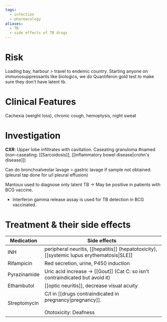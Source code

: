 ```yaml
---
tags:
  - infection
  - pharmacology
aliases:
  - TB
  - side effects of TB drugs
---
```

# Risk
Loading bay, harbour > travel to endemic country.
Starting anyone on immunosuppressants like biologics, we do Quantiferon gold test to make sure they don't have latent tb. 

# Clinical Features
Cachexia (weight loss), chronic cough, hemoptysis, night sweat

# Investigation
**CXR**: Upper lobe infiltrates with cavitation.
Caseating granuloma #named  (non-caseating: [[Sarcoidosis]], [[inflammatory bowel disease|crohn's disease]])

Can do bronchoalveolar lavage > gastric lavage if sample not obtained.
(pleural tap done for u/l pleural effusion)

Mantoux used to diagnose only latent TB -> May be positive in patients with BCG vaccine.
- Interferon gamma release assay is used for TB detection in BCG vaccinated.

# Treatment & their side effects

| Medication   | Side effects                                                                               |
| ------------ | ------------------------------------------------------------------------------------------ |
| INH          | peripheral neuritis, [[hepatitis]] (hepatotoxicity), [[systemic lupus erythematosis\|SLE]] |
| Rifampicin   | Red secretion, urine, P450 induction                                                       |
| Pyrazinamide | Uric acid increase -> [[Gout]] (Cat C: so isn't contraindicated but avoid it)              |
| Ethambutol   | [[optic neuritis]], decrease visual acuity                                                 |
| Streptomycin | C/I in [[drugs contraindicated in pregnancy\|pregnancy]].<br><br>Ototoxicity: Deafness     |
